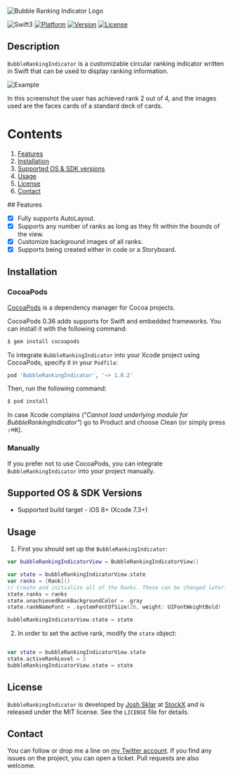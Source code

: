 ![Bubble Ranking Indicator Logo](https://cloud.githubusercontent.com/assets/879038/21443097/6a79c36e-c870-11e6-9771-88a7b59d31eb.png)

![Swift3](https://img.shields.io/badge/Swift-3.0-orange.svg?style=flat")
[![Platform](https://img.shields.io/cocoapods/p/BubbleRankingIndicator.svg?style=flat)](http://cocoapods.org/pods/BubbleRankingIndicator)
[![Version](https://img.shields.io/cocoapods/v/BubbleRankingIndicator.svg?style=flat)](http://cocoapods.org/pods/BubbleRankingIndicator)
[![License](https://img.shields.io/cocoapods/l/BubbleRankingIndicator.svg?style=flat)](http://cocoapods.org/pods/BubbleRankingIndicator)

Description
--------------

`BubbleRankingIndicator` is a customizable circular ranking indicator written in Swift that can be used to display ranking information.

![Example](https://cloud.githubusercontent.com/assets/879038/21441684/61779150-c867-11e6-8823-52f8d8ebc7ef.png)

In this screenshot the user has achieved rank 2 out of 4, and the images used are the faces cards of a standard deck of cards.

# Contents
1. [Features](#features)
3. [Installation](#installation)
4. [Supported OS & SDK versions](#supported-versions)
5. [Usage](#usage)
6. [License](#license)
7. [Contact](#contact)

##<a name="features"> Features </a>

- [x] Fully supports AutoLayout.
- [x] Supports any number of ranks as long as they fit within the bounds of the view.
- [x] Customize background images of all ranks.
- [x] Supports being created either in code or a Storyboard.

<a name="installation"> Installation </a>
--------------

### CocoaPods

[CocoaPods](http://cocoapods.org) is a dependency manager for Cocoa projects.

CocoaPods 0.36 adds supports for Swift and embedded frameworks. You can install it with the following command:

```bash
$ gem install cocoapods
```

To integrate `BubbleRankingIndicator` into your Xcode project using CocoaPods, specify it in your `Podfile`:

```ruby
pod 'BubbleRankingIndicator', '~> 1.0.2'
```

Then, run the following command:

```bash
$ pod install
```

In case Xcode complains (<i>"Cannot load underlying module for BubbleRankingIndicator"</i>) go to Product and choose Clean (or simply press <kbd>⇧</kbd><kbd>⌘</kbd><kbd>K</kbd>).

### Manually

If you prefer not to use CocoaPods, you can integrate `BubbleRankingIndicator` into your project manually.

<a name="supported-versions"> Supported OS & SDK Versions </a>
-----------------------------

* Supported build target - iOS 8+ (Xcode 7.3+)

<a name="usage"> Usage </a>
--------------

1) First you should set up the `BubbleRankingIndicator`:

```swift
var bubbleRankingIndicatorView = BubbleRankingIndicatorView()

var state = bubbleRankingIndicatorView.state
var ranks = [Rank]()
// Create and initialize all of the Ranks. These can be changed later.
state.ranks = ranks
state.unachievedRankBackgroundColor = .gray
state.rankNameFont = .systemFontOfSize(26, weight: UIFontWeightBold)

bubbleRankingIndicatorView.state = state
```

2) In order to set the active rank, modify the `state` object:

```swift

var state = bubbleRankingIndicatorView.state
state.activeRankLevel = 2
bubbleRankingIndicatorView.state = state
```

<a name="license"> License </a>
--------------

`BubbleRankingIndicator` is developed by [Josh Sklar](https://www.linkedin.com/in/jrmsklar) at [StockX](https://stockx.com) and is released under the MIT license. See the `LICENSE` file for details.

<a name="contact"> Contact </a>
--------------

You can follow or drop me a line on [my Twitter account](https://twitter.com/jrmsklar). If you find any issues on the project, you can open a ticket. Pull requests are also welcome.
